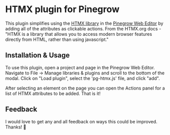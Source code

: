 # HTMX plugin for Pinegrow
This plugin simplifies using the [HTMX library](https://htmx.org/) in the [Pinegrow Web Editor](https://pinegrow.com/) by adding all of the attributes as clickable actions. From the HTMX.org docs - "HTMX is a library that allows you to access modern browser features directly from HTML, rather than using javascript."

## Installation & Usage
To use this plugin, open a project and page in the Pinegrow Web Editor. Navigate to File -> Manage libraries & plugins and scroll to the bottom of the modal. Click on "Load plugin", select the 'pg-htmx.js' file, and click "add".

After selecting an element on the page you can open the Actions panel for a list of HTMX attributes to be added. That is it!

## Feedback
I would love to get any and all feedback on ways this could be improved. Thanks! :wave:
